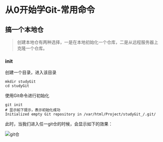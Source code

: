# 从0开始学Git-常用命令

## 搞一个本地仓

> 创建本地仓有两种选择，一是在本地初始化一个仓库，二是从远程服务器上克隆一个仓库。

### init

创建一个目录，进入该目录

```shell
mkdir studyGit
cd studyGit
```

使用Git命令进行初始化

```shell
git init
# 显示如下提示，表示初始化成功
Initialized empty Git repository in /var/html/Project/studyGit_/.git/
```

此时，当我们进入任一git仓的时候，会显示如下的效果：

![git仓](https://s1.ax1x.com/2018/09/18/iZ7PKI.png)